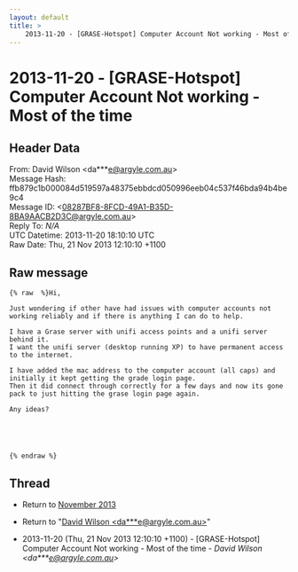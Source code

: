 ```yaml
---
layout: default
title: >
    2013-11-20 - [GRASE-Hotspot] Computer Account Not working - Most of the time
---
```


# 2013-11-20 - [GRASE-Hotspot] Computer Account Not working - Most of the time

## Header Data

From: David Wilson \<da***e@argyle.com.au\><br>
Message Hash: ffb879c1b000084d519597a48375ebbdcd050996eeb04c537f46bda94b4be9c4<br>
Message ID: \<08287BF8-8FCD-49A1-B35D-8BA9AACB2D3C@argyle.com.au\><br>
Reply To: _N/A_<br>
UTC Datetime: 2013-11-20 18:10:10 UTC<br>
Raw Date: Thu, 21 Nov 2013 12:10:10 +1100<br>

## Raw message

```
{% raw  %}Hi, 

Just wondering if other have had issues with computer accounts not working reliably and if there is anything I can do to help. 

I have a Grase server with unifi access points and a unifi server behind it. 
I want the unifi server (desktop running XP) to have permanent access to the internet. 

I have added the mac address to the computer account (all caps) and initially it kept getting the grade login page. 
Then it did connect through correctly for a few days and now its gone pack to just hitting the grase login page again. 

Any ideas?





{% endraw %}
```

## Thread

+ Return to [November 2013](/archive/2013/11)

+ Return to "[David Wilson <da***e<span>@</span>argyle.com.au>](/authors/da___e_at_argyle_com_au)"

+ 2013-11-20 (Thu, 21 Nov 2013 12:10:10 +1100) - [GRASE-Hotspot] Computer Account Not working - Most of the time - _David Wilson \<da***e@argyle.com.au\>_

